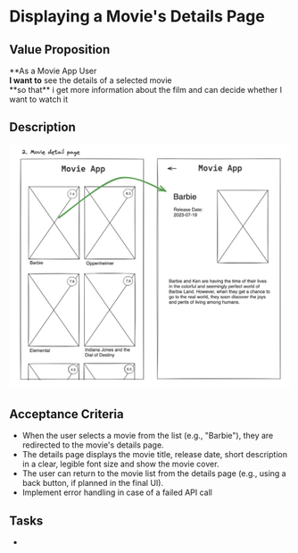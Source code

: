 # Displaying a Movie's Details Page

## Value Proposition

**As a Movie App User <br>
**I want to** see the details of a selected movie<br>
**so that\*\* i get more information about the film and can decide whether I want to watch it <br>

## Description

![wireframe](./assets/scribble-movie-details-page.png)

## Acceptance Criteria

- When the user selects a movie from the list (e.g., "Barbie"), they are redirected to the movie's details page.
- The details page displays the movie title, release date, short description in a clear, legible font size and show the movie cover.
- The user can return to the movie list from the details page (e.g., using a back button, if planned in the final UI).
- Implement error handling in case of a failed API call

## Tasks

-
